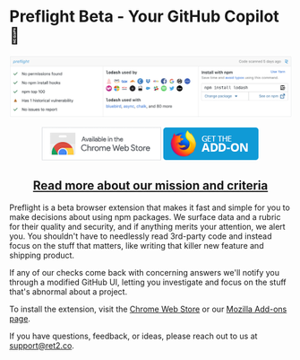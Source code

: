 # Preflight Beta - Your GitHub Copilot 🛫

<a href="http://usepreflight.com/chrome"><img src="./docs/images/preflight_headsup.png"></a>
<p align="center">
    <a href="http://usepreflight.com/chrome"><img src="./docs/images/badge_chrome_web_store.png"></a>
    <a href="http://usepreflight.com/firefox"><img src="./docs/images/badge_mozilla_add_on.png"></a>
</p>
<h2 align="center">
  <a href="./docs">Read more about our mission and criteria</a>
</h2>

Preflight is a beta browser extension that makes it fast and simple for you to make decisions about using npm packages. We surface data and a rubric for their quality and security, and if anything merits your attention, we alert you. You shouldn't have to needlessly read 3rd-party code and instead focus on the stuff that matters, like writing that killer new feature and shipping product.

If any of our checks come back with concerning answers we'll notify you through a modified GitHub UI, letting you investigate and focus on the stuff that's abnormal about a project.

To install the extension, visit the [Chrome Web Store](https://chrome.google.com/webstore/detail/emaioeinhnifhcmlihcbooknbpjdbllb) or our [Mozilla Add-ons page](https://addons.mozilla.org/addon/r2c-beta/).

If you have questions, feedback, or ideas, please reach out to us at support@ret2.co.
